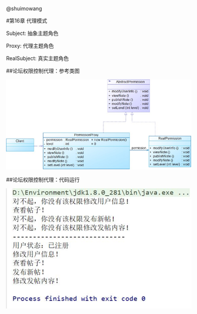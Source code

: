 @shuimowang

#第16章 代理模式

Subject: 抽象主题角色

Proxy: 代理主题角色

RealSubject: 真实主题角色

##论坛权限控制代理：参考类图

![Image text](https://github.com/shuimowang/shejimoshi/blob/main/Picture/proxy1.jpg)

##论坛权限控制代理：代码运行

![Image text](https://github.com/shuimowang/shejimoshi/blob/main/Picture/proxy2.jpg)